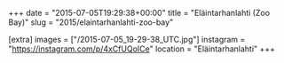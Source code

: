 +++
date = "2015-07-05T19:29:38+00:00"
title = "Eläintarhanlahti (Zoo Bay)"
slug = "2015/elaintarhanlahti-zoo-bay"

[extra]
images = ["/2015-07-05_19-29-38_UTC.jpg"]
instagram = "https://instagram.com/p/4xCfUQoICe"
location = "Eläintarhanlahti"
+++
